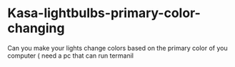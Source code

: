 # Kasa-lightbulbs-primary-color-changing
Can you make your lights change colors based on the primary color of you computer ( need a pc that can run termanil
